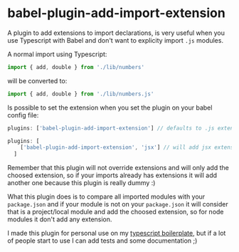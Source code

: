 # babel-plugin-add-import-extension
A plugin to add extensions to import declarations, is very useful when you use Typescript with Babel and don't want to explicity import `.js` modules.

A normal import using Typescript:
```js
import { add, double } from './lib/numbers'
```
will be converted to:
```js
import { add, double } from './lib/numbers.js'
```

Is possible to set the extension when you set the plugin on your babel config file:
```js
plugins: ['babel-plugin-add-import-extension'] // defaults to .js extension

plugins: [
    ['babel-plugin-add-import-extension', 'jsx'] // will add jsx extension
  ]
```

Remember that this plugin will not override extensions and will only add the choosed extension, so if your imports already has extensions it will add another one because this plugin is really dummy :)

What this plugin does is to compare all imported modules with your `package.json` and if your module is not on your `package.json` it will consider that is a project/local module and add the choosed extension, so for node modules it don't add any extension.

I made this plugin for personal use on my [typescript boilerplate](https://github.com/karlprieb/typescript-web-starter), but if a lot of people start to use I can add tests and some documentation ;)